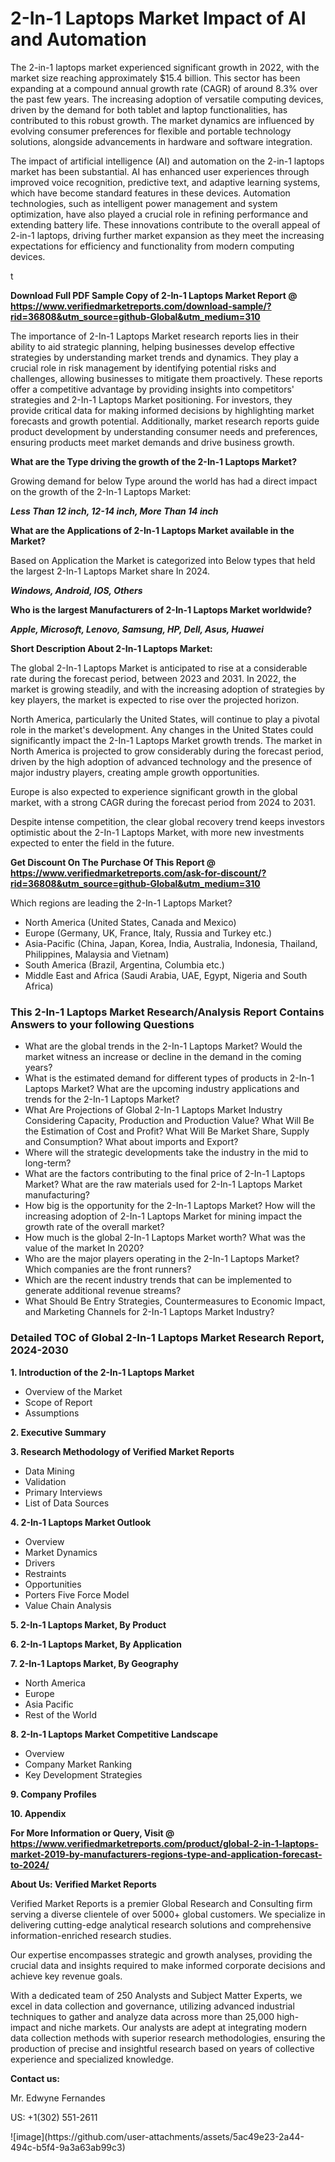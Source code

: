<h1>2-In-1 Laptops Market Impact of AI and Automation</h1><p>The 2-in-1 laptops market experienced significant growth in 2022, with the market size reaching approximately $15.4 billion. This sector has been expanding at a compound annual growth rate (CAGR) of around 8.3% over the past few years. The increasing adoption of versatile computing devices, driven by the demand for both tablet and laptop functionalities, has contributed to this robust growth. The market dynamics are influenced by evolving consumer preferences for flexible and portable technology solutions, alongside advancements in hardware and software integration.</p><p>The impact of artificial intelligence (AI) and automation on the 2-in-1 laptops market has been substantial. AI has enhanced user experiences through improved voice recognition, predictive text, and adaptive learning systems, which have become standard features in these devices. Automation technologies, such as intelligent power management and system optimization, have also played a crucial role in refining performance and extending battery life. These innovations contribute to the overall appeal of 2-in-1 laptops, driving further market expansion as they meet the increasing expectations for efficiency and functionality from modern computing devices.</p>t</p><p id="" class=""><strong>Download Full PDF Sample Copy of 2-In-1 Laptops Market Report @ <a href="https://www.verifiedmarketreports.com/download-sample/?rid=36808&utm_source=github-Global&utm_medium=310" target="_blank">https://www.verifiedmarketreports.com/download-sample/?rid=36808&utm_source=github-Global&utm_medium=310</a></strong></p><p>The importance of&nbsp;2-In-1 Laptops Market research reports lies in their ability to aid strategic planning, helping businesses develop effective strategies by understanding market trends and dynamics. They play a crucial role in risk management by identifying potential risks and challenges, allowing businesses to mitigate them proactively. These reports offer a competitive advantage by providing insights into competitors' strategies and 2-In-1 Laptops Market positioning. For investors, they provide critical data for making informed decisions by highlighting market forecasts and growth potential. Additionally, market research reports guide product development by understanding consumer needs and preferences, ensuring products meet market demands and drive business growth.</p><p><strong>What are the&nbsp;Type driving the growth of the 2-In-1 Laptops Market?</strong></p><p id="" class="">Growing demand for below Type around the world has had a direct impact on the growth of the 2-In-1 Laptops Market:</p><em><strong>Less Than 12 inch, 12-14 inch, More Than 14 inch</strong></em></p><strong>What are the&nbsp;Applications&nbsp;of 2-In-1 Laptops Market available in the Market?</strong></p><p id="" class="">Based on Application the Market is categorized into Below types that held the largest 2-In-1 Laptops Market share In 2024.</p><em><strong>Windows, Android, IOS, Others</strong></em></p><strong>Who is the largest Manufacturers of 2-In-1 Laptops Market worldwide?</strong></p><p><em><strong>Apple, Microsoft, Lenovo, Samsung, HP, Dell, Asus, Huawei</strong></em></p><p id="" class=""><strong>Short Description About 2-In-1 Laptops Market:</strong></p><p>The global 2-In-1 Laptops Market is anticipated to rise at a considerable rate during the forecast period, between 2023 and 2031. In 2022, the market is growing steadily, and with the increasing adoption of strategies by key players, the market is expected to rise over the projected horizon.</p><p>North America, particularly the United States, will continue to play a pivotal role in the market's development. Any changes in the United States could significantly impact the 2-In-1 Laptops Market growth trends. The market in North America is projected to grow considerably during the forecast period, driven by the high adoption of advanced technology and the presence of major industry players, creating ample growth opportunities.</p><p>Europe is also expected to experience significant growth in the global market, with a strong CAGR during the forecast period from 2024 to 2031.</p><p>Despite intense competition, the clear global recovery trend keeps investors optimistic about the 2-In-1 Laptops Market, with more new investments expected to enter the field in the future.</p><p id="" class=""><strong>Get Discount On The Purchase Of This Report @ <a href="https://www.verifiedmarketreports.com/ask-for-discount/?rid=36808&utm_source=github-Global&utm_medium=310" target="_blank">https://www.verifiedmarketreports.com/ask-for-discount/?rid=36808&utm_source=github-Global&utm_medium=310</a></strong></p>Which regions are leading the 2-In-1 Laptops Market?</p><ul><li>North America (United States, Canada and Mexico)</li><li>Europe (Germany, UK, France, Italy, Russia and Turkey etc.)</li><li>Asia-Pacific (China, Japan, Korea, India, Australia, Indonesia, Thailand, Philippines, Malaysia and Vietnam)</li><li>South America (Brazil, Argentina, Columbia etc.)</li><li>Middle East and Africa (Saudi Arabia, UAE, Egypt, Nigeria and South Africa)</li></ul><h3 id="" class="">This 2-In-1 Laptops Market Research/Analysis Report Contains Answers to your following Questions</h3><ul><li>What are the global trends in the 2-In-1 Laptops Market? Would the market witness an increase or decline in the demand in the coming years?</li><li>What is the estimated demand for different types of products in 2-In-1 Laptops Market? What are the upcoming industry applications and trends for the 2-In-1 Laptops Market?</li><li>What Are Projections of Global 2-In-1 Laptops Market Industry Considering Capacity, Production and Production Value? What Will Be the Estimation of Cost and Profit? What Will Be Market Share, Supply and Consumption? What about imports and Export?</li><li>Where will the strategic developments take the industry in the mid to long-term?</li><li>What are the factors contributing to the final price of 2-In-1 Laptops Market? What are the raw materials used for 2-In-1 Laptops Market manufacturing?</li><li>How big is the opportunity for the 2-In-1 Laptops Market? How will the increasing adoption of 2-In-1 Laptops Market for mining impact the growth rate of the overall market?</li><li>How much is the global 2-In-1 Laptops Market worth? What was the value of the market In 2020?</li><li>Who are the major players operating in the 2-In-1 Laptops Market? Which companies are the front runners?</li><li>Which are the recent industry trends that can be implemented to generate additional revenue streams?</li><li>What Should Be Entry Strategies, Countermeasures to Economic Impact, and Marketing Channels for 2-In-1 Laptops Market Industry?</li></ul><h3 id="" class="">Detailed TOC of Global 2-In-1 Laptops Market Research Report, 2024-2030</h3><p id="" class=""><strong>1. Introduction of the 2-In-1 Laptops Market</strong></p><ul><li>Overview of the Market</li><li>Scope of Report</li><li>Assumptions</li></ul><p id="" class=""><strong>2. Executive Summary</strong></p><p id="" class=""><strong>3. Research Methodology of Verified Market Reports</strong></p><ul><li>Data Mining</li><li>Validation</li><li>Primary Interviews</li><li>List of Data Sources</li></ul><p id="" class=""><strong>4. 2-In-1 Laptops Market Outlook</strong></p><ul><li>Overview</li><li>Market Dynamics</li><li>Drivers</li><li>Restraints</li><li>Opportunities</li><li>Porters Five Force Model</li><li>Value Chain Analysis</li></ul><p id="" class=""><strong>5. 2-In-1 Laptops Market, By Product</strong></p><p id="" class=""><strong>6. 2-In-1 Laptops Market, By Application</strong></p><p id="" class=""><strong>7. 2-In-1 Laptops Market, By Geography</strong></p><ul><li>North America</li><li>Europe</li><li>Asia Pacific</li><li>Rest of the World</li></ul><p id="" class=""><strong>8. 2-In-1 Laptops Market Competitive Landscape</strong></p><ul><li>Overview</li><li>Company Market Ranking</li><li>Key Development Strategies</li></ul><p id="" class=""><strong>9. Company Profiles</strong></p><p id="" class=""><strong>10. Appendix</strong></p><p id="" class=""><strong>For More Information or Query, Visit @ <a href="https://www.verifiedmarketreports.com/product/global-2-in-1-laptops-market-2019-by-manufacturers-regions-type-and-application-forecast-to-2024/" target="_blank">https://www.verifiedmarketreports.com/product/global-2-in-1-laptops-market-2019-by-manufacturers-regions-type-and-application-forecast-to-2024/</a></strong></p><p id="" class=""><strong>About Us: Verified Market Reports</strong></p><p id="" class="">Verified Market Reports is a premier Global Research and Consulting firm serving a diverse clientele of over 5000+ global customers. We specialize in delivering cutting-edge analytical research solutions and comprehensive information-enriched research studies.</p><p id="" class="">Our expertise encompasses strategic and growth analyses, providing the crucial data and insights required to make informed corporate decisions and achieve key revenue goals.</p><p id="" class="">With a dedicated team of 250 Analysts and Subject Matter Experts, we excel in data collection and governance, utilizing advanced industrial techniques to gather and analyze data across more than 25,000 high-impact and niche markets. Our analysts are adept at integrating modern data collection methods with superior research methodologies, ensuring the production of precise and insightful research based on years of collective experience and specialized knowledge.</p><p id="" class=""><strong>Contact us:</strong></p><p id="" class="">Mr. Edwyne Fernandes</p><p id="" class="">US: +1(302) 551-2611</p>
![image](https://github.com/user-attachments/assets/5ac49e23-2a44-494c-b5f4-9a3a63ab99c3)
